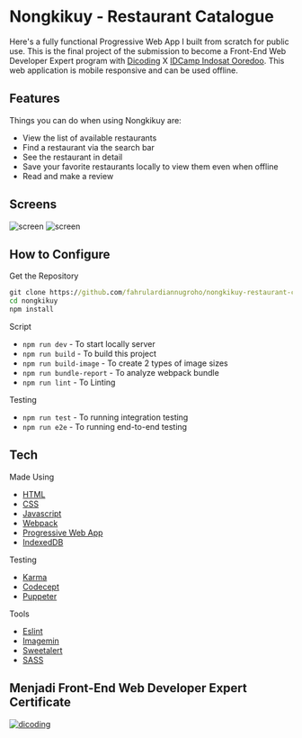 # Nongkikuy - Restaurant Catalogue
Here's a fully functional Progressive Web App I built from scratch for public use. This is the final project of the submission to become a Front-End Web Developer Expert program with [Dicoding](https://www.dicoding.com/) X [IDCamp Indosat Ooredoo](https://idcamp.indosatooredoo.com/). This web application is mobile responsive and can be used offline.

## Features
Things you can do when using Nongkikuy are:
* View the list of available restaurants
* Find a restaurant via the search bar
* See the restaurant in detail
* Save your favorite restaurants locally to view them even when offline
* Read and make a review

## Screens
![screen](../master/art-in-repo/mobile-view.png)
![screen](../master/art-in-repo/laptop-view.jpg)

## How to Configure
Get the Repository

```cmd
git clone https://github.com/fahrulardiannugroho/nongkikuy-restaurant-catalogue.git
cd nongkikuy
npm install
```

Script
- `npm run dev` - To start locally server
- `npm run build` - To build this project
- `npm run build-image` - To create 2 types of image sizes
- `npm run bundle-report` - To analyze webpack bundle
- `npm run lint` - To Linting

Testing
- `npm run test` - To running integration testing
- `npm run e2e` - To running end-to-end testing

## Tech
Made Using
- [HTML](https://www.w3schools.com/html/)
- [CSS](https://www.w3schools.com/css/)
- [Javascript](https://www.javascript.com/)
- [Webpack](https://webpack.js.org/)
- [Progressive Web App](https://web.dev/progressive-web-apps/)
- [IndexedDB](https://developers.google.com/web/ilt/pwa/working-with-indexeddb)

Testing
- [Karma](https://karma-runner.github.io/latest/index.html)
- [Codecept](https://codecept.io/)
- [Puppeter](https://codecept.io/helpers/Puppeteer/#seeinsource)

Tools
- [Eslint](https://eslint.org/)
- [Imagemin](https://github.com/imagemin/imagemin)
- [Sweetalert](https://sweetalert.js.org/guides/)
- [SASS](https://sass-lang.com/)

## Menjadi Front-End Web Developer Expert Certificate
[![dicoding][1]][2]

[1]: ../master/art-in-repo/mfwde-sertificate.jpg
[2]: https://www.dicoding.com/certificates/L4PQM8LM7ZO1